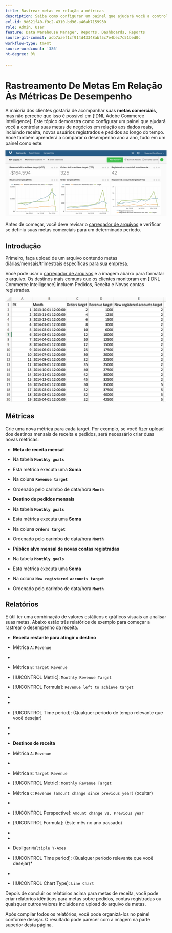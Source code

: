 ```yaml
---
title: Rastrear metas em relação a métricas
description: Saiba como configurar um painel que ajudará você a controlar suas metas comerciais em relação aos dados reais, incluindo a receita, os novos usuários registrados e os pedidos ao longo do tempo.
exl-id: 9d621f40-f9c2-4310-bd96-a46ab7159930
role: Admin, User
feature: Data Warehouse Manager, Reports, Dashboards, Reports
source-git-commit: adb7aaef1cf914d43348abf5c7e4bec7c51bed0c
workflow-type: tm+mt
source-wordcount: '386'
ht-degree: 0%

---
```


# Rastreamento De Metas Em Relação Às Métricas De Desempenho

A maioria dos clientes gostaria de acompanhar suas **metas comerciais**, mas não percebe que isso é possível em [!DNL Adobe Commerce Intelligence]. Este tópico demonstra como configurar um painel que ajudará você a controlar suas metas de negócios em relação aos dados reais, incluindo receita, novos usuários registrados e pedidos ao longo do tempo. Você também aprenderá a comparar o desempenho ano a ano, tudo em um painel como este:

![](../../assets/Goals-_dashboard_2.png)

Antes de começar, você deve revisar o [carregador de arquivos](../importing-data/connecting-data/using-file-uploader.md) e verificar se definiu suas metas comerciais para um determinado período.

## Introdução

Primeiro, faça upload de um arquivo contendo metas diárias/mensais/trimestrais específicas para sua empresa.

Você pode usar o [carregador de arquivos](../importing-data/connecting-data/using-file-uploader.md) e a imagem abaixo para formatar o arquivo. Os destinos mais comuns que os clientes monitoram em [!DNL Commerce Intelligence] incluem Pedidos, Receita e Novas contas registradas.

![](../../assets/Goals-_Excel.png)

## Métricas

Crie uma nova métrica para cada target. Por exemplo, se você fizer upload dos destinos mensais de receita e pedidos, será necessário criar duas novas métricas:

* **Meta de receita mensal**
* Na tabela **`Monthly goals`**
* Esta métrica executa uma **Soma**
* Na coluna **`Revenue target`**
* Ordenado pelo carimbo de data/hora **`Month`**

* **Destino de pedidos mensais**
* Na tabela **`Monthly goals`**
* Esta métrica executa uma **Soma**
* Na coluna **`Orders target`**
* Ordenado pelo carimbo de data/hora **`Month`**

* **Público alvo mensal de novas contas registradas**
* Na tabela **`Monthly goals`**
* Esta métrica executa uma **Soma**
* Na coluna **`New registered accounts target`**
* Ordenado pelo carimbo de data/hora **`Month`**

## Relatórios

É útil ter uma combinação de valores estáticos e gráficos visuais ao analisar suas metas. Abaixo estão três relatórios de exemplo para começar a rastrear o desempenho da receita.

* **Receita restante para atingir o destino**
* Métrica `A`: `Revenue`
* 
  [!UICONTROL Métrica]: `Revenue`

* Métrica `B`: `Target Revenue`
* [!UICONTROL Metric]: `Monthly Revenue Target`

* [!UICONTROL Formula]: `Revenue left to achieve target`
* 
  [!UICONTROL Fórmula]: `(B-A)`
* 
  [!UICONTROL Format]: `Number`

* [!UICONTROL Time period]: (Qualquer período de tempo relevante que você desejar)
* 
  [!UICONTROL Interval]: `Month`
* 
  [!UICONTROL Tipo de gráfico]: `Scalar`

* **Destinos de receita**
* Métrica `A`: `Revenue`
* 
  [!UICONTROL Métrica]: `Revenue`

* Métrica `B`: `Target Revenue`
* [!UICONTROL Metric]: `Monthly Revenue Target`

* Métrica `C`: `Revenue (amount change since previous year)` (ocultar)
* 
  [!UICONTROL Métrica]: `Revenue`
* [!UICONTROL Perspective]: `Amount change vs. Previous year`

* [!UICONTROL Formula]: (Este mês no ano passado)
* 
  [!UICONTROL Fórmula]: `(A-C)`
* 
  [!UICONTROL Format]: `Currency`

* Desligar `Multiple Y-Axes`
* [!UICONTROL Time period]: (Qualquer período relevante que você desejar)*
* 
  [!UICONTROL Interval]: `Month`
* [!UICONTROL Chart Type]: `Line Chart`

Depois de concluir os relatórios acima para metas de receita, você pode criar relatórios idênticos para metas sobre pedidos, contas registradas ou quaisquer outros valores incluídos no upload do arquivo de metas.

Após compilar todos os relatórios, você pode organizá-los no painel conforme desejar. O resultado pode parecer com a imagem na parte superior desta página.
